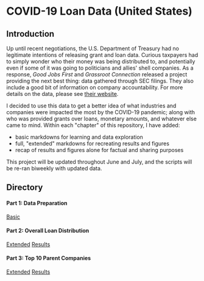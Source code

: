 # COVID-19 Loan Data (United States)

## Introduction

Up until recent negotiations, the U.S. Department of Treasury had no legitimate intentions of releasing grant and loan data. Curious taxpayers had to simply wonder who their money was being distributed to, and potentially even if some of it was going to politicians and allies' shell companies. As a response, <i>Good Jobs First</i> and <i>Grassroot Connection</i> released a project providing the next best thing: data gathered through SEC filings. They also include a good bit of information on company accountability. For more details on the data, please see [their website](https://covidstimuluswatch.org/sources).

I decided to use this data to get a better idea of what industries and companies were impacted the most by the COVID-19 pandemic; along with who was provided grants over loans, monetary amounts, and whatever else came to mind. Within each "chapter" of this repository, I have added:

* basic markdowns for learning and data exploration
* full, "extended" markdowns for recreating results and figures
* recap of results and figures alone for factual and sharing purposes

This project will be updated throughout June and July, and the scripts will be re-ran biweekly with updated data.

## Directory

#### Part 1: Data Preparation

[Basic](https://github.com/atamalu/covid_loans/blob/master/1_Data_Formatting/part_1_data_formatting.md)

#### Part 2: Overall Loan Distribution

[Extended](https://github.com/atamalu/covid_loans/blob/master/2_Overall_Distributions/2_covid_loan_distributions.md)
[Results](https://github.com/atamalu/covid_loans/blob/master/0_Results/2_loan_distributions_results.md)

#### Part 3: Top 10 Parent Companies

[Extended](https://github.com/atamalu/covid_loans/blob/master/3_Top_Parent_Companies/3_top_parent_companies.md)
[Results](https://github.com/atamalu/covid_loans/blob/master/0_Results/3_top_10_companies_results.md)
